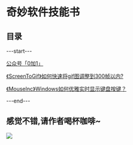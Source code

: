 # 奇妙软件技能书


## 目录

---start---

[公众号「0加1」](https://www.v2fy.com/p/000readme_wundersoftskills/)


[《ScreenToGif》如何快速将gif图调整到300帧以内?](https://www.v2fy.com/p/001-screenToGif/)


[《MouseInc》Windows如何优雅实时显示键盘按键？](https://www.v2fy.com/p/002-ｍouseinc/)

---end---



## 感觉不错,请作者喝杯咖啡~

![](https://www.v2fy.com/asset/README/c4fdea49e11241e392d6bcaa33855897.png)